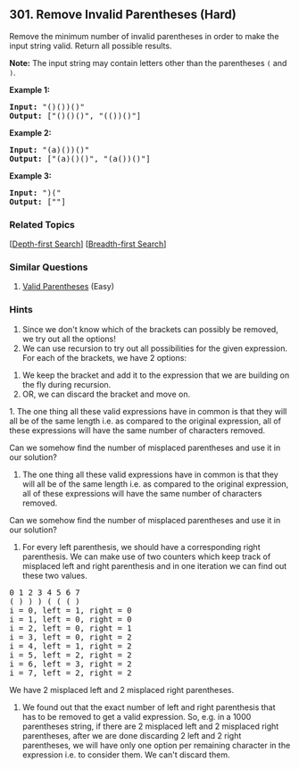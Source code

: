 <!--|This file generated by command(leetcode description); DO NOT EDIT.    |-->
<!--+----------------------------------------------------------------------+-->
<!--|@author    Openset <openset.wang@gmail.com>                           |-->
<!--|@link      https://github.com/openset                                 |-->
<!--|@home      https://github.com/openset/leetcode                        |-->
<!--+----------------------------------------------------------------------+-->

## 301. Remove Invalid Parentheses (Hard)

<p>Remove the minimum number of invalid parentheses in order to make the input string valid. Return all possible results.</p>

<p><strong>Note:</strong>&nbsp;The input string may contain letters other than the parentheses <code>(</code> and <code>)</code>.</p>

<p><b>Example 1:</b></p>

<pre>
<b>Input:</b> &quot;()())()&quot;
<b>Output:</b> [&quot;()()()&quot;, &quot;(())()&quot;]
</pre>

<p><b>Example 2:</b></p>

<pre>
<b>Input:</b> &quot;(a)())()&quot;
<b>Output:</b> [&quot;(a)()()&quot;, &quot;(a())()&quot;]
</pre>

<p><b>Example 3:</b></p>

<pre>
<b>Input:</b> &quot;)(&quot;
<b>Output: </b>[&quot;&quot;]
</pre>

### Related Topics
[[Depth-first Search](https://github.com/openset/leetcode/tree/master/tag/depth-first-search/README.md)]
[[Breadth-first Search](https://github.com/openset/leetcode/tree/master/tag/breadth-first-search/README.md)]

### Similar Questions
  1. [Valid Parentheses](https://github.com/openset/leetcode/tree/master/problems/valid-parentheses) (Easy)

### Hints
  1. Since we don't know which of the brackets can possibly be removed, we try out all the options!
  1. We can use recursion to try out all possibilities for the given expression. For each of the brackets, we have 2 options:

<ol>
<li> We keep the bracket and add it to the expression that we are building on the fly during recursion.</li>
<li> OR, we can discard the bracket and move on.
</ol>
  1. The one thing all these valid expressions have in common is that they will all be of the same length i.e. as compared to the original expression, all of these expressions will have the same number of characters removed. 

Can we somehow find the number of misplaced parentheses and use it in our solution?
  1. The one thing all these valid expressions have in common is that they will all be of the same length i.e. as compared to the original expression, all of these expressions will have the same number of characters removed. 

Can we somehow find the number of misplaced parentheses and use it in our solution?
  1. For every left parenthesis, we should have a corresponding right parenthesis. We can make use of two counters which keep track of misplaced left and right parenthesis and in one iteration we can find out these two values. 

<pre>
0 1 2 3 4 5 6 7
( ) ) ) ( ( ( )  
i = 0, left = 1, right = 0
i = 1, left = 0, right = 0
i = 2, left = 0, right = 1
i = 3, left = 0, right = 2
i = 4, left = 1, right = 2
i = 5, left = 2, right = 2
i = 6, left = 3, right = 2
i = 7, left = 2, right = 2
</pre>

We have 2 misplaced left and 2 misplaced right parentheses.
  1. We found out that the exact number of left and right parenthesis that has to be removed to get a valid expression. So, e.g. in a 1000 parentheses string, if there are 2 misplaced left and 2 misplaced right parentheses, after we are done discarding 2 left and 2 right parentheses, we will have only one option per remaining character in the expression i.e. to consider them. We can't discard them.
